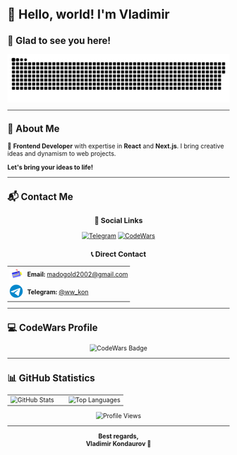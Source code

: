 # 👋 Hello, world! I'm Vladimir

## 🎯 Glad to see you here!

<div align="center">
  <img width="600" src="assets/github-snake.svg" alt="snake eating commits">
</div>

---

## 🚀 About Me

👋 **Frontend Developer** with expertise in **React** and **Next.js**. I bring creative ideas and dynamism to web projects.

**Let's bring your ideas to life!**

---

## 📬 Contact Me

<div align="center">

### 🔗 Social Links

[![Telegram](https://img.shields.io/badge/-Telegram-0088cc?style=for-the-badge&logo=Telegram&logoColor=white)](https://t.me/ww_kon)
[![CodeWars](https://img.shields.io/badge/-CodeWars-red?style=for-the-badge&logo=codewars&logoColor=white)](https://www.codewars.com/users/madogold)

### 📞 Direct Contact

<div align="center">

<table align="center" border="0" cellpadding="0" cellspacing="0" style="border: none; background: transparent;">
  <tr>
    <td align="center" style="border: none; background: transparent; padding: 5px;">
      <img src="./assets/giphyy.gif" width="30" alt="email">
    </td>
    <td align="left" style="border: none; background: transparent; padding: 5px;">
      <strong>Email:</strong> <a href="https://mail.google.com/mail/?view=cm&fs=1&to=madogold2002@gmail.com">madogold2002@gmail.com</a>
    </td>
  </tr>
  <tr>
    <td align="center" style="border: none; background: transparent; padding: 5px;">
      <img src="./assets/telegram-gif.gif" width="30" alt="telegram">
    </td>
    <td align="left" style="border: none; background: transparent; padding: 5px;">
      <strong>Telegram:</strong> <a href="https://t.me/ww_kon">@ww_kon</a>
    </td>
  </tr>
</table>

</div>

</div>

---

## 💻 CodeWars Profile

<div align="center">
  <img src="https://www.codewars.com/users/MadoGold/badges/large" alt="CodeWars Badge">
</div>

---

## 📊 GitHub Statistics

<div align="center">
  <table>
    <tr>
      <td width="50%">
        <img src="https://github-readme-stats.vercel.app/api?username=madogold&show_icons=true&count_private=true&hide_border=true&theme=radical" alt="GitHub Stats" style="width: 100%">
      </td>
      <td width="50%">
        <img src="https://github-readme-stats.vercel.app/api/top-langs/?username=madogold&hide_border=true&layout=compact&theme=radical" alt="Top Languages" style="width: 100%">
      </td>
    </tr>
  </table>
</div>

<div align="center">
  <img src="https://komarev.com/ghpvc/?username=madogold&style=for-the-badge&color=blue" alt="Profile Views">
</div>

---

<div align="center">
  <strong>Best regards,</strong><br>
  <strong>Vladimir Kondaurov 🚀</strong>
</div>
